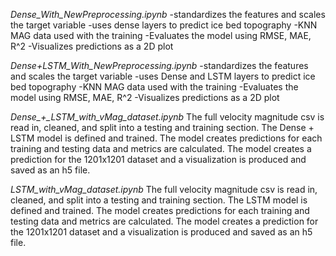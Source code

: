 *Dense_With_NewPreprocessing.ipynb*
-standardizes the features and scales the target variable
-uses dense layers to predict ice bed topography
-KNN MAG data used with the training
-Evaluates the model using RMSE, MAE, R^2
-Visualizes predictions as a 2D plot


*Dense+LSTM_With_NewPreprocessing.ipynb*
-standardizes the features and scales the target variable
-uses Dense and LSTM layers to predict ice bed topography
-KNN MAG data used with the training
-Evaluates the model using RMSE, MAE, R^2
-Visualizes predictions as a 2D plot

*Dense_+_LSTM_with_vMag_dataset.ipynb*
The full velocity magnitude csv is read in, cleaned, and split into a testing and training section. 
The Dense + LSTM model is defined and trained. 
The model creates predictions for each training and testing data and metrics are calculated. 
The model creates a prediction for the 1201x1201 dataset and a visualization is produced and saved as an h5 file. 

*LSTM_with_vMag_dataset.ipynb*
The full velocity magnitude csv is read in, cleaned, and split into a testing and training section. 
The LSTM model is defined and trained. 
The model creates predictions for each training and testing data and metrics are calculated. 
The model creates a prediction for the 1201x1201 dataset and a visualization is produced and saved as an h5 file. 


